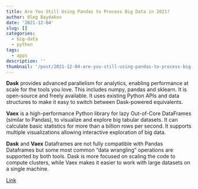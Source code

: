 ```yaml
---
title: Are You Still Using Pandas to Process Big Data in 2021?
author: Oleg Baydakov
date: '2021-12-04'
slug: []
categories:
  - big-data
  - python
tags:
  - apps
description: ''
thumbnail: '/post/2021-12-04-are-you-still-using-pandas-to-process-big-data-in-2021/images/image.jpg'
---
```


**Dask** provides advanced parallelism for analytics, enabling performance at scale for the tools you love. This includes numpy, pandas and sklearn. It is open-source and freely available. It uses existing Python APIs and data structures to make it easy to switch between Dask-powered equivalents.

**Vaex** is a high-performance Python library for lazy Out-of-Core DataFrames (similar to Pandas), to visualize and explore big tabular datasets. It can calculate basic statistics for more than a billion rows per second. It supports multiple visualizations allowing interactive exploration of big data.

**Dask** and **Vaex** Dataframes are not fully compatible with Pandas Dataframes but some most common “data wrangling” operations are supported by both tools. Dask is more focused on scaling the code to compute clusters, while Vaex makes it easier to work with large datasets on a single machine.

[Link](https://towardsdatascience.com/are-you-still-using-pandas-to-process-big-data-in-2021-850ab26ad919)